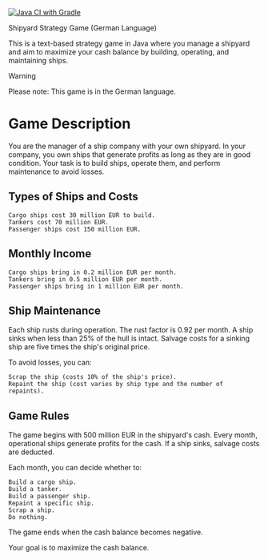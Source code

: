 [![Java CI with Gradle](https://github.com/4rr0wx/Schiffswert-Tycoon/actions/workflows/gradle.yml/badge.svg)](https://github.com/4rr0wx/Schiffswert-Tycoon/actions/workflows/gradle.yml)

Shipyard Strategy Game (German Language)

This is a text-based strategy game in Java where you manage a shipyard and aim to maximize your cash balance by building, operating, and maintaining ships.


> [!WARNING]
> Please note: This game is in the German language.

# Game Description

You are the manager of a ship company with your own shipyard. In your company, you own ships that generate profits as long as they are in good condition. Your task is to build ships, operate them, and perform maintenance to avoid losses.
## Types of Ships and Costs

    Cargo ships cost 30 million EUR to build.
    Tankers cost 70 million EUR.
    Passenger ships cost 150 million EUR.

## Monthly Income

    Cargo ships bring in 0.2 million EUR per month.
    Tankers bring in 0.5 million EUR per month.
    Passenger ships bring in 1 million EUR per month.

## Ship Maintenance

Each ship rusts during operation. The rust factor is 0.92 per month. A ship sinks when less than 25% of the hull is intact. Salvage costs for a sinking ship are five times the ship's original price.

To avoid losses, you can:

    Scrap the ship (costs 10% of the ship's price).
    Repaint the ship (cost varies by ship type and the number of repaints).

## Game Rules

The game begins with 500 million EUR in the shipyard's cash. Every month, operational ships generate profits for the cash. If a ship sinks, salvage costs are deducted.

Each month, you can decide whether to:

    Build a cargo ship.
    Build a tanker.
    Build a passenger ship.
    Repaint a specific ship.
    Scrap a ship.
    Do nothing.

The game ends when the cash balance becomes negative.

Your goal is to maximize the cash balance.
